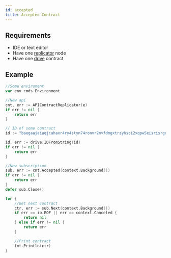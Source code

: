 ```yaml
---
id: accepted
title: Accepted Contract
---
```


## Requirements

- IDE or text editor
- Have one [replicator](../../roles/replicator.md) node
- Have one [drive](../../built_in_features/drive/overview.md) contract

## Example

```go
//Some enviroment
var env cmds.Environment

//New api
cnt, err := APIContractReplicator(e)
if err != nil {
	return err
}

// ID of some contract
id := "baegaajaiaqjcahaxr4ry4styn74ronvr2nvfdmgxtrzyhsci2xqpw5eisrisrgn5"

id, err := drive.IDFromString(id)
if err != nil {
	return err
}

//New subscription
sub, err := cnt.Accepted(context.Background())
if err != nil {
	return err
}
defer sub.Close()

for {
    //Get next contract
	ctr, err := sub.Next(context.Background())
	if err == io.EOF || err == context.Canceled {
		return nil
	} else if err != nil {
		return err
	}

	//Print contract
    fmt.Println(ctr)
}
```
